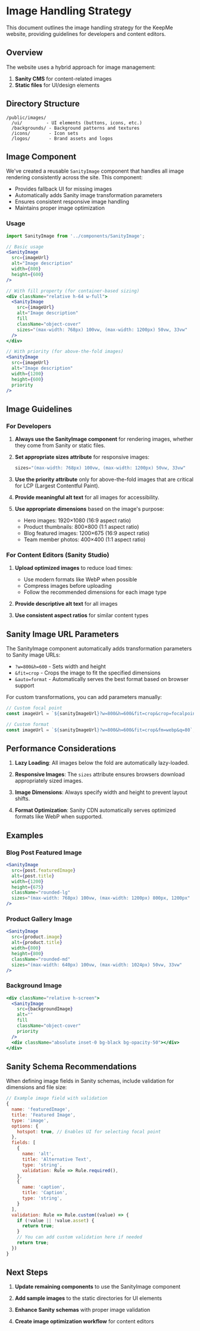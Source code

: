# Image Handling Strategy

This document outlines the image handling strategy for the KeepMe website, providing guidelines for developers and content editors.

## Overview

The website uses a hybrid approach for image management:

1. **Sanity CMS** for content-related images
2. **Static files** for UI/design elements

## Directory Structure

```
/public/images/
  /ui/         - UI elements (buttons, icons, etc.)
  /backgrounds/ - Background patterns and textures
  /icons/       - Icon sets
  /logos/       - Brand assets and logos
```

## Image Component

We've created a reusable `SanityImage` component that handles all image rendering consistently across the site. This component:

- Provides fallback UI for missing images
- Automatically adds Sanity image transformation parameters
- Ensures consistent responsive image handling
- Maintains proper image optimization

### Usage

```jsx
import SanityImage from '../components/SanityImage';

// Basic usage
<SanityImage 
  src={imageUrl} 
  alt="Image description" 
  width={800} 
  height={600} 
/>

// With fill property (for container-based sizing)
<div className="relative h-64 w-full">
  <SanityImage
    src={imageUrl}
    alt="Image description"
    fill
    className="object-cover"
    sizes="(max-width: 768px) 100vw, (max-width: 1200px) 50vw, 33vw"
  />
</div>

// With priority (for above-the-fold images)
<SanityImage
  src={imageUrl}
  alt="Image description"
  width={1200}
  height={600}
  priority
/>
```

## Image Guidelines

### For Developers

1. **Always use the SanityImage component** for rendering images, whether they come from Sanity or static files.

2. **Set appropriate sizes attribute** for responsive images:
   ```jsx
   sizes="(max-width: 768px) 100vw, (max-width: 1200px) 50vw, 33vw"
   ```

3. **Use the priority attribute** only for above-the-fold images that are critical for LCP (Largest Contentful Paint).

4. **Provide meaningful alt text** for all images for accessibility.

5. **Use appropriate dimensions** based on the image's purpose:
   - Hero images: 1920×1080 (16:9 aspect ratio)
   - Product thumbnails: 800×800 (1:1 aspect ratio)
   - Blog featured images: 1200×675 (16:9 aspect ratio)
   - Team member photos: 400×400 (1:1 aspect ratio)

### For Content Editors (Sanity Studio)

1. **Upload optimized images** to reduce load times:
   - Use modern formats like WebP when possible
   - Compress images before uploading
   - Follow the recommended dimensions for each image type

2. **Provide descriptive alt text** for all images

3. **Use consistent aspect ratios** for similar content types

## Sanity Image URL Parameters

The SanityImage component automatically adds transformation parameters to Sanity image URLs:

- `?w=800&h=600` - Sets width and height
- `&fit=crop` - Crops the image to fit the specified dimensions
- `&auto=format` - Automatically serves the best format based on browser support

For custom transformations, you can add parameters manually:

```jsx
// Custom focal point
const imageUrl = `${sanityImageUrl}?w=800&h=600&fit=crop&crop=focalpoint&fp-x=0.3&fp-y=0.8`;

// Custom format
const imageUrl = `${sanityImageUrl}?w=800&h=600&fit=crop&fm=webp&q=80`;
```

## Performance Considerations

1. **Lazy Loading**: All images below the fold are automatically lazy-loaded.

2. **Responsive Images**: The `sizes` attribute ensures browsers download appropriately sized images.

3. **Image Dimensions**: Always specify width and height to prevent layout shifts.

4. **Format Optimization**: Sanity CDN automatically serves optimized formats like WebP when supported.

## Examples

### Blog Post Featured Image

```jsx
<SanityImage
  src={post.featuredImage}
  alt={post.title}
  width={1200}
  height={675}
  className="rounded-lg"
  sizes="(max-width: 768px) 100vw, (max-width: 1200px) 800px, 1200px"
/>
```

### Product Gallery Image

```jsx
<SanityImage
  src={product.image}
  alt={product.title}
  width={800}
  height={800}
  className="rounded-md"
  sizes="(max-width: 640px) 100vw, (max-width: 1024px) 50vw, 33vw"
/>
```

### Background Image

```jsx
<div className="relative h-screen">
  <SanityImage
    src={backgroundImage}
    alt=""
    fill
    className="object-cover"
    priority
  />
  <div className="absolute inset-0 bg-black bg-opacity-50"></div>
</div>
```

## Sanity Schema Recommendations

When defining image fields in Sanity schemas, include validation for dimensions and file size:

```js
// Example image field with validation
{
  name: 'featuredImage',
  title: 'Featured Image',
  type: 'image',
  options: {
    hotspot: true, // Enables UI for selecting focal point
  },
  fields: [
    {
      name: 'alt',
      title: 'Alternative Text',
      type: 'string',
      validation: Rule => Rule.required(),
    },
    {
      name: 'caption',
      title: 'Caption',
      type: 'string',
    }
  ],
  validation: Rule => Rule.custom((value) => {
    if (!value || !value.asset) {
      return true;
    }
    // You can add custom validation here if needed
    return true;
  })
}
```

## Next Steps

1. **Update remaining components** to use the SanityImage component

2. **Add sample images** to the static directories for UI elements

3. **Enhance Sanity schemas** with proper image validation

4. **Create image optimization workflow** for content editors

